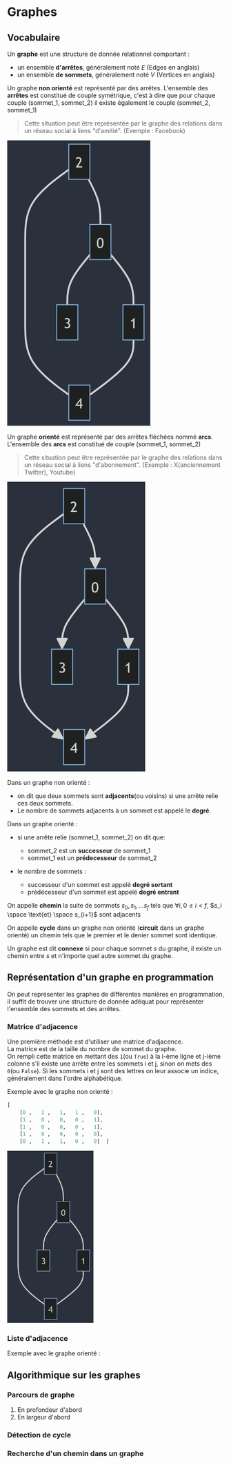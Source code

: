 # Graphes  

## Vocabulaire  

Un __graphe__ est une structure de donnée relationnel comportant :  
- un ensemble __d'arrêtes__, généralement noté $E$ (Edges en anglais)  
- un ensemble __de sommets__, généralement noté $V$ (Vertices en anglais)  


Un graphe __non orienté__ est représenté par des arrêtes. 
L'ensemble des __arrêtes__ est constitué de couple symétrique, c'est à dire que pour chaque couple (sommet_1, sommet_2) il existe également le couple (sommet_2, sommet_1)
> Cette situation peut être représentée par le graphe des relations dans un réseau social à liens "d'amitié". (Exemple : Facebook) 


![](img/exemple_graphe_non_oriente.png)   


Un graphe __orienté__ est représenté par des arrêtes fléchées nommé __arcs__.  
L'ensemble des __arcs__ est constitué de couple (sommet_1, sommet_2)  
> Cette situation peut être représentée par le graphe des relations dans un réseau social à liens "d'abonnement". (Exemple : X(anciennement Twitter), Youtube)

![](img/exemple_graphe_oriente.png)  



Dans un graphe non orienté :  
- on dit que deux sommets sont __adjacents__(ou voisins) si une arrête relie ces deux sommets.    
- Le nombre de sommets adjacents à un sommet est appelé le __degré__.    

Dans un graphe orienté :  
- si une arrête relie (sommet_1, sommet_2) on dit que:  
    - sommet_2 est un __successeur__ de sommet_1   
    - sommet_1 est un __prédecesseur__ de sommet_2   

- le nombre de sommets :  
    - successeur d'un sommet est appelé __degré sortant__  
    - prédécesseur d'un sommet est appelé __degré entrant__  

On appelle __chemin__ la suite de sommets $s_0, s_1, ... s_f$ tels que $\forall i, 0 \leq i \lt f$, $s_i \space \text{et} \space s_{i+1}$ sont adjacents  

On appelle __cycle__ dans un graphe non orienté (__circuit__ dans un graphe orienté) un chemin tels que le premier et le denier sommet sont identique.

Un graphe est dit __connexe__ si pour chaque sommet $s$ du graphe, il existe un chemin entre $s$ et n'importe quel autre sommet du graphe.  







## Représentation d'un graphe en programmation  
On peut représenter les graphes de différentes manières en programmation, il suffit de trouver une structure de donnée adéquat pour représenter l'ensemble des sommets et des arrêtes. 

### Matrice d'adjacence  
Une première méthode est d'utiliser une matrice d'adjacence.   
La matrice est de la taille du nombre de sommet du graphe.  
On rempli cette matrice en mettant des `1`(ou `True`) à la i-ème ligne et j-ième colonne s'il existe une arrête entre les sommets i et j, sinon on mets des `0`(ou `False`). 
Si les sommets i et j sont des lettres on leur associe un indice, généralement dans l'ordre alphabétique. 


Exemple avec le graphe non orienté :
```Python
[
    [0 ,   1 ,   1,   1 ,   0],
    [1 ,   0 ,   0,   0 ,   1],
    [1 ,   0 ,   0,   0 ,   1],
    [1 ,   0 ,   0,   0 ,   0],
    [0 ,   1 ,   1,   0 ,   0]  ]
```

<img src="img/exemple_graphe_non_oriente.png" alt="exemple_gno" width="200"/>   



### Liste d'adjacence


Exemple avec le graphe orienté :



## Algorithmique sur les graphes    

### Parcours de graphe  
1. En profondeur d'abord  
2. En largeur d'abord   

### Détection de cycle  


### Recherche d'un chemin dans un graphe    
